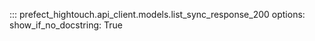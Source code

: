 ::: prefect_hightouch.api_client.models.list_sync_response_200
    options:
      show_if_no_docstring: True